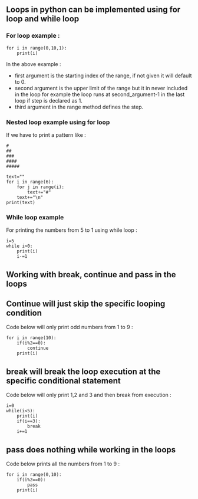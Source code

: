 ##  Loops in python can be implemented using for loop and while loop

### For loop example : 
```
for i in range(0,10,1):
    print(i)
```
In the above example : 
* first argument is the starting index of the range, if not given it will default to 0.
* second argument is the upper limit of the range but it in never included in the loop for example the loop runs at second_argument-1 in the last loop if step is declared as 1.
* third argument in the range method defines the step.

### Nested loop example using for loop

If we have to print a pattern like :
```
#
##
###
####
#####
```
```
text=""
for i in range(6):
    for j in range(i):
        text+="#"
    text+="\n"
print(text)

```
### While loop example
For printing the numbers from 5 to 1 using while loop :
```
i=5
while i>0:
    print(i)
    i-=1
```

## Working with break, continue and pass in the loops

## Continue will just skip the specific looping condition
Code below will only print odd numbers from 1 to 9 :
```
for i in range(10):
    if(i%2==0):
        continue
    print(i)
```

## break will break the loop execution at the specific conditional statement
Code below will only print 1,2 and 3 and then break from execution :
```
i=0
while(i<5):
    print(i)
    if(i==3):
        break
    i+=1
```

## pass does nothing while working in the loops
Code below prints all the numbers from 1 to 9 :
```
for i in range(0,10):
    if(i%2==0):
        pass
    print(i)
```
